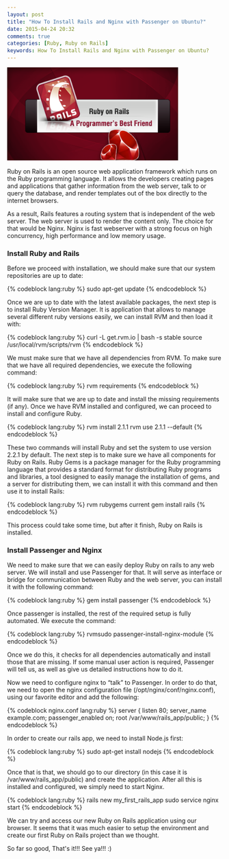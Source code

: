 ```yaml
---
layout: post
title: "How To Install Rails and Nginx with Passenger on Ubuntu?"
date: 2015-04-24 20:32
comments: true
categories: [Ruby, Ruby on Rails]
keywords: How To Install Rails and Nginx with Passenger on Ubuntu?
---
```


<p>
  <img src="/images/ruby_on_rails.png" width="400" alt="How To Install Rails and Nginx with Passenger on Ubuntu?" />
</p>

<p>
  Ruby on Rails is an open source web application framework which runs on the Ruby programming language. It allows the developers creating pages and applications that gather information from the web server, talk to or query the database, and render templates out of the box directly to the internet browsers.
</p>

<p>
  As a result, Rails features a routing system that is independent of the web server. The web server is used to render the content only. The choice for that would be Nginx. Nginx is fast webserver with a strong focus on high concurrency, high performance and low memory usage.
</p>

<h3>
  Install Ruby and Rails
</h3>

<p>
  Before we proceed with installation, we should make sure that our system repositories are up to date:
</p>

{% codeblock lang:ruby %}
sudo apt-get update
{% endcodeblock %}

<p>
  Once we are up to date with the latest available packages, the next step is to install Ruby Version Manager. It is application that allows to manage several different ruby versions easily, we can install RVM and then load it with:
</p>

{% codeblock lang:ruby %}
curl -L get.rvm.io | bash -s stable
source /usr/local/rvm/scripts/rvm
{% endcodeblock %}

<p>
  We must make sure that we have all dependencies from RVM. To make sure that we have all required dependencies, we execute the following command:
</p>

{% codeblock lang:ruby %}
rvm requirements
{% endcodeblock %}

<p>
  It will make sure that we are up to date and install the missing requirements (if any). Once we have RVM installed and configured, we can proceed to install and configure Ruby.
</p>

{% codeblock lang:ruby %}
rvm install 2.1.1
rvm use 2.1.1 --default
{% endcodeblock %}

<p>
  These two commands will install Ruby and set the system to use version 2.2.1 by default. The next step is to make sure we have all components for Ruby on Rails. Ruby Gems is a package manager for the Ruby programming language that provides a standard format for distributing Ruby programs and libraries, a tool designed to easily manage the installation of gems, and a server for distributing them, we can install it with this command and then use it to install Rails:
</p>

{% codeblock lang:ruby %}
rvm rubygems current
gem install rails
{% endcodeblock %}

<p>
  This process could take some time, but after it finish, Ruby on Rails is installed.
</p>

<h3>
  Install Passenger and Nginx
</h3>

<p>
  We need to make sure that we can easily deploy Ruby on rails to any web server. We will install and use Passenger for that. It will serve as interface or bridge for communication between Ruby and the web server, you can install it with the following command:
</p>

{% codeblock lang:ruby %}
gem install passenger
{% endcodeblock %}

<p>
  Once passenger is installed, the rest of the required setup is fully automated. We execute the command:
</p>

{% codeblock lang:ruby %}
rvmsudo passenger-install-nginx-module
{% endcodeblock %}

<p>
  Once we do this, it checks for all dependencies automatically and install those that are missing. If some manual user action is required, Passenger will tell us, as well as give us detailed instructions how to do it.
</p>

<p>
  Now we need to configure nginx to “talk” to Passenger. In order to do that, we need to open the nginx configuration file (/opt/nginx/conf/nginx.conf), using our favorite editor and add the following:
</p> 

{% codeblock nginx.conf lang:ruby %}
server {
  listen 80;
  server_name example.com;
  passenger_enabled on;
  root /var/www/rails_app/public;
}
{% endcodeblock %}

<p>
  In order to create our rails app, we need to install Node.js first:
</p>

{% codeblock lang:ruby %}
sudo apt-get install nodejs
{% endcodeblock %}

<p>
  Once that is that, we should go to our directory (in this case it is /var/www/rails_app/public) and create the application. After all this is installed and configured, we simply need to start Nginx.
</p>

{% codeblock lang:ruby %}
rails new my_first_rails_app
sudo service nginx start
{% endcodeblock %}

<p>
  We can try and access our new Ruby on Rails application using our browser. It seems that it was much easier to setup the environment and create our first Ruby on Rails project than we thought.
</p>

<p>
  So far so good, That's it!!! See ya!!! :)
</p>